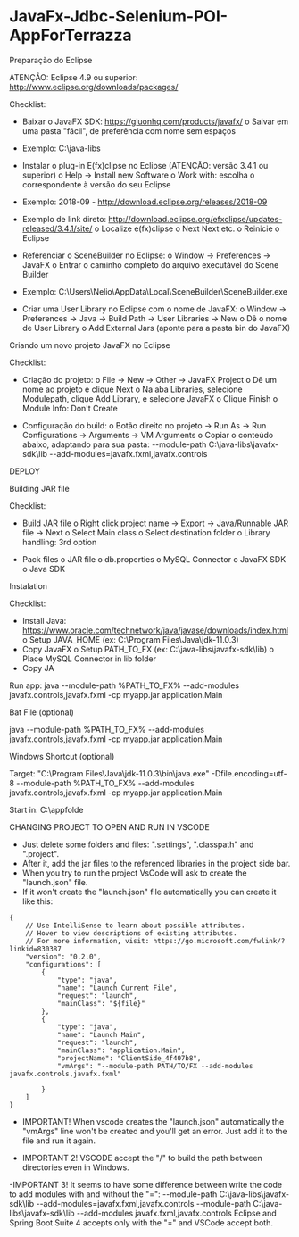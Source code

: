 # JavaFx-Jdbc-Selenium-POI-AppForTerrazza


Preparação do Eclipse

ATENÇÃO: Eclipse 4.9 ou superior: http://www.eclipse.org/downloads/packages/

Checklist:

- Baixar o JavaFX SDK: https://gluonhq.com/products/javafx/
o Salvar em uma pasta "fácil", de preferência com nome sem espaços
- Exemplo: C:\java-libs

- Instalar o plug-in E(fx)clipse no Eclipse (ATENÇÃO: versão 3.4.1 ou superior)
o Help -> Install new Software
o Work with: escolha o correspondente à versão do seu Eclipse 
- Exemplo: 2018-09 - http://download.eclipse.org/releases/2018-09
- Exemplo de link direto: http://download.eclipse.org/efxclipse/updates-released/3.4.1/site/
o Localize e(fx)clipse
o Next Next etc.
o Reinicie o Eclipse

- Referenciar o SceneBuilder no Eclipse:
o Window -> Preferences -> JavaFX
o Entrar o caminho completo do arquivo executável do Scene Builder
- Exemplo: C:\Users\Nelio\AppData\Local\SceneBuilder\SceneBuilder.exe

- Criar uma User Library no Eclipse com o nome de JavaFX: 
o Window -> Preferences -> Java -> Build Path -> User Libraries -> New
o Dê o nome de User Library
o Add External Jars (aponte para a pasta bin do JavaFX)


Criando um novo projeto JavaFX no Eclipse

Checklist:

- Criação do projeto:
o File -> New -> Other -> JavaFX Project
o Dê um nome ao projeto e clique Next
o Na aba Libraries, selecione Modulepath, clique Add Library, e selecione JavaFX
o Clique Finish
o Module Info: Don't Create

- Configuração do build:
o Botão direito no projeto -> Run As -> Run Configurations -> Arguments -> VM Arguments
o Copiar o conteúdo abaixo, adaptando para sua pasta:
--module-path C:\java-libs\javafx-sdk\lib --add-modules=javafx.fxml,javafx.controls



DEPLOY

Building JAR file 

Checklist: 

- Build JAR file 
o Right click project name -> Export -> Java/Runnable JAR file -> Next 
o Select Main class 
o Select destination folder 
o Library handling: 3rd option

- Pack files 
o JAR file 
o db.properties 
o MySQL Connector 
o JavaFX SDK 
o Java SDK 


Instalation 

Checklist: 

- Install Java: https://www.oracle.com/technetwork/java/javase/downloads/index.html
o Setup JAVA_HOME (ex: C:\Program Files\Java\jdk-11.0.3) 
- Copy JavaFX 
o Setup PATH_TO_FX (ex: C:\java-libs\javafx-sdk\lib) 
o Place MySQL Connector in lib folder 
- Copy JA

Run app: 
java --module-path %PATH_TO_FX% --add-modules javafx.controls,javafx.fxml -cp myapp.jar 
application.Main 

Bat File (optional) 

java --module-path %PATH_TO_FX% --add-modules javafx.controls,javafx.fxml -cp myapp.jar 
application.Main 

Windows Shortcut (optional) 

Target: 
"C:\Program Files\Java\jdk-11.0.3\bin\java.exe" -Dfile.encoding=utf-8 --module-path %PATH_TO_FX% --add-modules 
javafx.controls,javafx.fxml -cp myapp.jar application.Main 

Start in: 
C:\appfolde


CHANGING PROJECT TO OPEN AND RUN IN VSCODE

- Just delete some folders and files: ".settings", ".classpath" and ".project".
- After it, add the jar files to the referenced libraries in the project side bar.
- When you try to run the project VsCode will ask to create the "launch.json" file.
- If it won't create the "launch.json" file automatically you can create it like this:

```
{
    // Use IntelliSense to learn about possible attributes.
    // Hover to view descriptions of existing attributes.
    // For more information, visit: https://go.microsoft.com/fwlink/?linkid=830387
    "version": "0.2.0",
    "configurations": [
        {
            "type": "java",
            "name": "Launch Current File",
            "request": "launch",
            "mainClass": "${file}"
        },
        {
            "type": "java",
            "name": "Launch Main",
            "request": "launch",
            "mainClass": "application.Main",
            "projectName": "ClientSide_4f407b8",
            "vmArgs": "--module-path PATH/TO/FX --add-modules javafx.controls,javafx.fxml"

        }
    ]
}
```

- IMPORTANT! When vscode creates the "launch.json" automatically the "vmArgs" line won't be created and you'll get an error. Just add it to the file and run it again.

- IMPORTANT 2! VSCODE accept the "/" to build the path between directories even in Windows. 

-IMPORTANT 3! It seems to have some difference between write the code to add modules with and without the "=":
--module-path C:\java-libs\javafx-sdk\lib --add-modules=javafx.fxml,javafx.controls
--module-path C:\java-libs\javafx-sdk\lib --add-modules javafx.fxml,javafx.controls
Eclipse and Spring Boot Suite 4 accepts only with the "=" and VSCode accept both.
